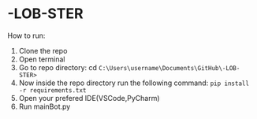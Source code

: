 # -LOB-STER

How to run:
1. Clone the repo
2. Open terminal
3. Go to repo directory: cd ```C:\Users\username\Documents\GitHub\-LOB-STER>```
4. Now inside the repo directory run the following command: ``` pip install -r requirements.txt ```
5. Open your prefered IDE(VSCode,PyCharm)
6. Run mainBot.py
